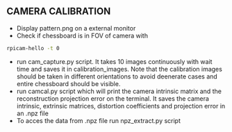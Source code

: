 ## CAMERA CALIBRATION

- Display pattern.png on a external monitor
- Check if chessboard is in FOV of camera with 
```bash 
rpicam-hello -t 0
```
- run cam_capture.py script. It takes 10 images continuously with wait time and saves it in calibration_images. Note that the calibration images should be taken in different orientations to avoid deenerate cases and entire chessboard should be visible.
- run camcal.py script which will print the camera intrinsic matrix and the reconstruction projection error on the terminal. It saves the camera intrinsic, extrinsic matrices, distortion coefficients and projection error in an .npz file
- To acces the data from .npz file run npz_extract.py script


